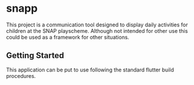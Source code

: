 # snapp

This project is a communication tool designed to display daily activities for children at the SNAP playscheme. Although not intended for other use this could be used as a framework for other situations.

## Getting Started

This application can be put to use following the standard flutter build procedures. 
